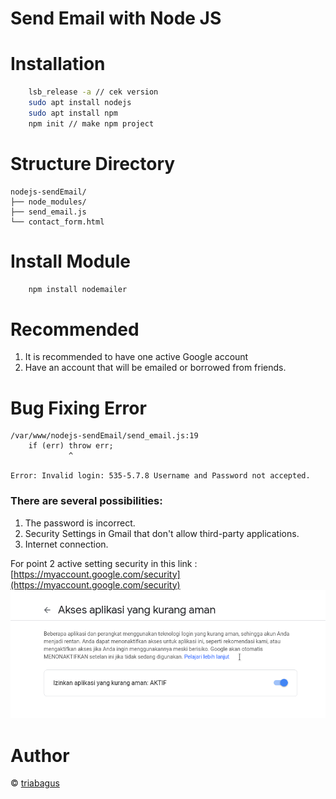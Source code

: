 # Send Email with Node JS

# Installation 
```bash
    lsb_release -a // cek version 
    sudo apt install nodejs
    sudo apt install npm
    npm init // make npm project
```
# Structure Directory
```
nodejs-sendEmail/
├── node_modules/
├── send_email.js
└── contact_form.html
```

# Install Module 
```bash
    npm install nodemailer
```

# Recommended
1. It is recommended to have one active Google account
2. Have an account that will be emailed or borrowed from friends.

# Bug Fixing Error
```
/var/www/nodejs-sendEmail/send_email.js:19
    if (err) throw err;
             ^

Error: Invalid login: 535-5.7.8 Username and Password not accepted.
```

### There are several possibilities:

1. The password is incorrect.
2. Security Settings in Gmail that don't allow third-party applications.
3. Internet connection.

For point 2 active setting security in this link : [https://myaccount.google.com/security](https://myaccount.google.com/security)
![alt text](https://github.com/triabagus/nodejs-sendEmail/blob/master/images/google-security.png)
# Author
&copy; [triabagus](https://github.com/triabagus/)
